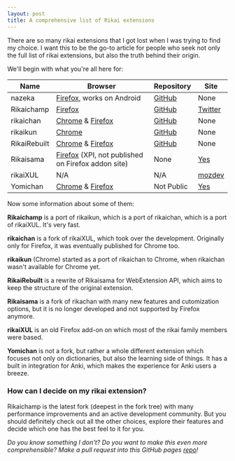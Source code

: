 ```yaml
---
layout: post
title: A comprehensive list of Rikai extensions
---
```


There are so many rikai extensions that I got lost when I was trying to find my choice.
I want this to be the go-to article for people who seek not only the full list of rikai
extensions, but also the truth behind their origin.

We'll begin with what you're all here for:

Name|Browser|Repository|Site
----|-------|----|----
nazeka|[Firefox](https://addons.mozilla.org/cs/firefox/addon/nazeka/), works on Android|[GitHub](https://github.com/wareya/nazeka)|None
Rikaichamp|[Firefox](https://addons.mozilla.org/cs/firefox/addon/rikaichamp/)|[GitHub](https://github.com/birtles/rikaichamp)|[Twitter](https://twitter.com/rikaichamp)
rikaichan|[Chrome](https://chrome.google.com/webstore/detail/rikaichan/clidkjbfdlffpbbhlalnkifiehenkjaj?hl=en) & [Firefox](https://addons.mozilla.org/firefox/addon/rikaichan/)|[GitHub](https://github.com/Kalamandea/Rikaichan)|None
rikaikun|[Chrome](https://chrome.google.com/webstore/detail/rikaikun/jipdnfibhldikgcjhfnomkfpcebammhp?hl=en)|[GitHub](https://github.com/melink14/rikaikun)|None
RikaiRebuilt|[Chrome](https://chrome.google.com/webstore/detail/rikairebuilt/bhcfpccmjdpjejaahbblpnikkejnkfcj) & [Firefox](https://addons.mozilla.org/cs/firefox/addon/rikairebuilt/)|[GitHub](https://github.com/Garethp/RikaiRebuilt)|None
Rikaisama|[Firefox](https://sourceforge.net/projects/rikaisama/files/) (XPI, not published on Firefox addon site)|None|[Yes](http://rikaisama.sourceforge.net/)
rikaiXUL|N/A|N/A|[mozdev](http://rikaixul.mozdev.org/)
Yomichan|[Chrome](https://chrome.google.com/webstore/detail/yomichan/ogmnaimimemjmbakcfefmnahgdfhfami) & [Firefox](https://addons.mozilla.org/en-US/firefox/addon/yomichan/)|Not Public|[Yes](https://foosoft.net/projects/yomichan/)

Now some information about some of them:

**Rikaichamp** is a port of rikaikun, which is a port of rikaichan, which is a port of rikaiXUL. It's very fast.

**rikaichan** is a fork of rikaiXUL, which took over the development. Originally only for Firefox, it was eventually published for Chrome too.

**rikaikun** (Chrome) started as a port of rikaichan to Chrome, when rikaichan
wasn't available for Chrome yet.

**RikaiRebuilt** is a rewrite of Rikaisama for WebExtension API, which aims to keep the structure of the original extension.

**Rikaisama** is a fork of rikachan with many new features and cutomization options, but it is no longer developed and not supported by Firefox anymore.

**rikaiXUL** is an old Firefox add-on on which most of the rikai family members were
based.

**Yomichan** is not a fork, but rather a whole different extension which focuses
not only on dictionaries, but also the learning side of things. It has a built
in integration for Anki, which makes the experience for Anki users a breeze.

### How can I decide on my rikai extension?
Rikaichamp is the latest fork (deepest in the fork tree) with many performance
improvements and an active development community. But you should definitely
check out all the other choices, explore their features and decide which one
has the best feel to it for you.

*Do you know something I don't? Do you want to make this even more comprehensible? Make a pull request into this GitHub pages [repo](https://github.com/sorashi/sorashi.github.io)!*